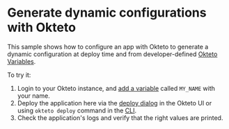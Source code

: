 # Generate dynamic configurations with Okteto

This sample shows how to configure an app with Okteto to generate a dynamic configuration at deploy time and from developer-defined [Okteto Variables](https://www.okteto.com/docs/manifest/okteto-variables/). 

To try it:
1. Login to your Okteto instance, and [add a variable](https://www.okteto.com/docs/manifest/okteto-variables/#manage-okteto-variables-from-the-okteto-dashboard) called `MY_NAME` with your name.
2. Deploy the application here via the [deploy dialog](https://www.okteto.com/docs/1.17/deploy/deploy-from-git/#deploy) in the Okteto UI or using `okteto deploy` command in the [CLI](https://www.okteto.com/docs/reference/okteto-cli/#deploy).
3. Check the application's logs and verify that the right values are printed.
